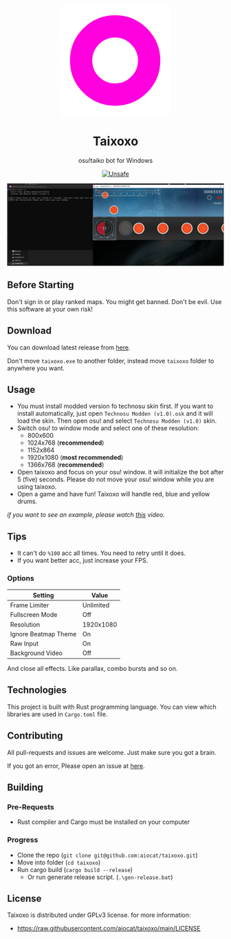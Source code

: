 <!--
 Copyright (C) 2022 aiocat

 This file is part of taixoxo.

 taixoxo is free software: you can redistribute it and/or modify
 it under the terms of the GNU General Public License as published by
 the Free Software Foundation, either version 3 of the License, or
 (at your option) any later version.

 taixoxo is distributed in the hope that it will be useful,
 but WITHOUT ANY WARRANTY; without even the implied warranty of
 MERCHANTABILITY or FITNESS FOR A PARTICULAR PURPOSE.  See the
 GNU General Public License for more details.

 You should have received a copy of the GNU General Public License
 along with taixoxo.  If not, see <http://www.gnu.org/licenses/>.
-->

<div align="center">

![Logo](./assets/taixoxo.png)

# Taixoxo

osu!taiko bot for Windows

[![Unsafe](https://img.shields.io/badge/unsafe-%E2%9C%94-C901DD.svg)](https://doc.rust-lang.org/book/ch19-01-unsafe-rust.html)

![Screenshot](./assets/screenshot.png)

</div>

## Before Starting

Don't sign in or play ranked maps. You might get banned. Don't be evil. Use this software at your own risk!

## Download

You can download latest release from [here](https://github.com/aiocat/taixoxo/releases/latest).

Don't move `taixoxo.exe` to another folder, instead move `taixoxo` folder to anywhere you want.

## Usage

- You must install modded version fo technosu skin first. If you want to install automatically, just open `Technosu Modden (v1.0).osk` and it will load the skin. Then open osu! and select `Technosu Modden (v1.0)` skin.
- Switch osu! to window mode and select one of these resolution:
  - 800x600
  - 1024x768 (**recommended**)
  - 1152x864
  - 1920x1080 (**most recommended**)
  - 1366x768 (**recommended**)
- Open taixoxo and focus on your osu! window. it will initialize the bot after 5 (five) seconds. Please do not move your osu! window while you are using taixoxo.
- Open a game and have fun! Taixoxo will handle red, blue and yellow drums.

_if you want to see an example, please watch [this](https://www.youtube.com/watch?v=xSlvpcV0C2k) video._

## Tips

- It can't do `%100` acc all times. You need to retry until it does.
- If you want better acc, just increase your FPS.

### Options

| Setting              | Value     |
| -------------------- | --------- |
| Frame Limiter        | Unlimited |
| Fullscreen Mode      | Off       |
| Resolution           | 1920x1080 |
| Ignore Beatmap Theme | On        |
| Raw Input            | On        |
| Background Video     | Off       |

And close all effects. Like parallax, combo bursts and so on.

## Technologies

This project is built with Rust programming language. You can view which libraries are used in `Cargo.toml` file.

## Contributing

All pull-requests and issues are welcome. Just make sure you got a brain.

If you got an error, Please open an issue at [here](https://github.com/aiocat/taixoxo/issues).

## Building

### Pre-Requests

- Rust compiler and Cargo must be installed on your computer

### Progress

- Clone the repo (`git clone git@github.com:aiocat/taixoxo.git`)
- Move into folder (`cd taixoxo`)
- Run cargo build (`cargo build --release`)
  - Or run generate release script. (`.\gen-release.bat`)

## License

Taixoxo is distributed under GPLv3 license. for more information:

- https://raw.githubusercontent.com/aiocat/taixoxo/main/LICENSE
